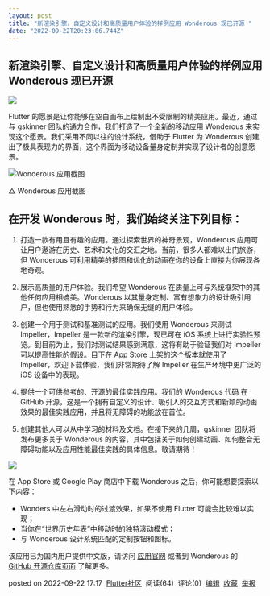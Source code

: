 ```yaml
---
layout: post
title: "新渲染引擎、自定义设计和高质量用户体验的样例应用 Wonderous 现已开源 "
date: "2022-09-22T20:23:06.744Z"
---
```

新渲染引擎、自定义设计和高质量用户体验的样例应用 Wonderous 现已开源
---------------------------------------

![](https://devrel.andfun.cn/devrel/posts/2022/09/vUAjc5.png)

Flutter 的愿景是让你能够在空白画布上绘制出不受限制的精美应用。最近，通过与 gskinner 团队的通力合作，我们打造了一个全新的移动应用 Wonderous 来实现这个愿景。我们采用不同以往的设计系统，借助于 Flutter 为 Wonderous 创建出了极具表现力的界面，这个界面为移动设备量身定制并实现了设计者的创意愿景。

![Wonderous 应用截图](https://devrel.andfun.cn/devrel/posts/2022/09/xCWqni.png)

△ Wonderous 应用截图

在开发 Wonderous 时，我们始终关注下列目标：
---------------------------

1.  打造一款有用且有趣的应用。通过探索世界的神奇景观，Wonderous 应用可让用户遨游在历史、艺术和文化的交汇之地。当前，很多人都难以出门旅游，但 Wonderous 可利用精美的插图和优化的动画在你的设备上直接为你展现各地奇观。
    
2.  展示高质量的用户体验。我们希望 Wonderous 在质量上可与系统框架中的其他任何应用相媲美。Wonderous 以其量身定制、富有想象力的设计吸引用户，但也使用熟悉的手势和行为来确保无缝的用户体验。
    
3.  创建一个用于测试和基准测试的应用。我们使用 Wonderous 来测试 Impeller，Impeller 是一款新的渲染引擎，现已可在 iOS 系统上进行实验性预览。到目前为止，我们对测试结果感到满意，这将有助于验证我们对 Impeller 可以提高性能的假设。目下在 App Store 上架的这个版本就使用了 Impeller，欢迎下载体验，我们非常期待了解 Impeller 在生产环境中更广泛的 iOS 设备中的表现。
    
4.  提供一个可供参考的、开源的最佳实践应用。我们的 Wonderous 代码 在 GitHub 开源，这是一个拥有自定义的设计、吸引人的交互方式和新颖的动画效果的最佳实践应用，并且将无障碍的功能放在首位。
    
5.  创建其他人可以从中学习的材料及文档。在接下来的几周，gskinner 团队将发布更多关于 Wonderous 的内容，其中包括关于如何创建动画、如何整合无障碍功能以及应用性能最佳实践的具体信息。敬请期待！
    

![](https://devrel.andfun.cn/devrel/posts/2022/09/KL1vRF.png)

在 App Store 或 Google Play 商店中下载 Wonderous 之后，你可能想要探索以下内容：

*   Wonders 中左右滑动时的过渡效果，如果不使用 Flutter 可能会比较难以实现；
*   当你在“世界历史年表”中移动时的独特滚动模式；
*   与 Wonderous 设计系统匹配的定制按钮和图标。

该应用已为国内用户提供中文版，请访问 [应用官网](https://wonderous.app/) 或者到 Wonderous 的 [GitHub 开源仓库页面](https://github.com/gskinnerTeam/flutter-wonderous-app) 了解更多。

posted on 2022-09-22 17:17  [Flutter社区](https://www.cnblogs.com/flutterdev/)  阅读(64)  评论(0)  [编辑](https://i.cnblogs.com/EditPosts.aspx?postid=16720114)  [收藏](javascript:void(0))  [举报](javascript:void(0))